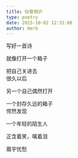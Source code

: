```yaml
---
title: 似曾相识
type: poetry
date: 2015-10-02 12:31:08
author: Herb
---
```

写好一首诗

就像打开一个箱子

把自己关进去
<br />
很久以后

另一个自己偶然打开

一个封存久远的箱子
<br />
愕然发现

一个年轻的陌生人

正含着笑，噙着泪

眉宇忧愁